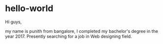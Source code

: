 # hello-world

Hi guys,

my name is punith from bangalore, I completed my bachelor's degree in the year 2017. Presently searching for a job in Web designing field.
